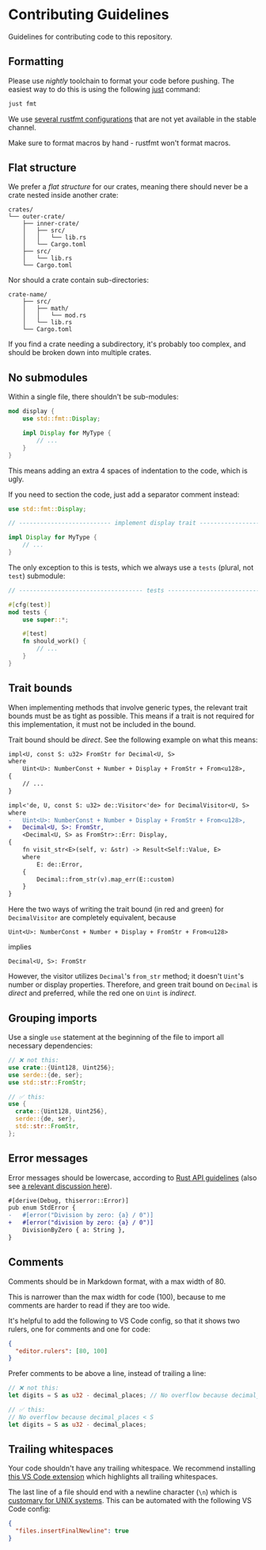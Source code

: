 # Contributing Guidelines

Guidelines for contributing code to this repository.

## Formatting

Please use _nightly_ toolchain to format your code before pushing. The easiest way to do this is using the following [just](https://github.com/casey/just) command:

```bash
just fmt
```

We use [several rustfmt configurations](./rustfmt.toml) that are not yet available in the stable channel.

Make sure to format macros by hand - rustfmt won't format macros.

## Flat structure

We prefer a _flat structure_ for our crates, meaning there should never be a crate nested inside another crate:

```plain
crates/
└── outer-crate/
    ├── inner-crate/
    │   ├── src/
    │   │   └── lib.rs
    │   └── Cargo.toml
    ├── src/
    │   └── lib.rs
    └── Cargo.toml
```

Nor should a crate contain sub-directories:

```plain
crate-name/
    ├── src/
    │   ├── math/
    │   │   └── mod.rs
    │   └── lib.rs
    └── Cargo.toml
```

If you find a crate needing a subdirectory, it's probably too complex, and should be broken down into multiple crates.

## No submodules

Within a single file, there shouldn't be sub-modules:

```rust
mod display {
    use std::fmt::Display;

    impl Display for MyType {
        // ...
    }
}
```

This means adding an extra 4 spaces of indentation to the code, which is ugly.

If you need to section the code, just add a separator comment instead:

```rust
use std::fmt::Display;

// -------------------------- implement display trait --------------------------

impl Display for MyType {
    // ...
}
```

The only exception to this is tests, which we always use a `tests` (plural, not `test`) submodule:

```rust
// ----------------------------------- tests -----------------------------------

#[cfg(test)]
mod tests {
    use super::*;

    #[test]
    fn should_work() {
        // ...
    }
}
```

## Trait bounds

When implementing methods that involve generic types, the relevant trait bounds must be as tight as possible. This means if a trait is not required for this implementation, it must not be included in the bound.

Trait bound should be _direct_. See the following example on what this means:

```diff
impl<U, const S: u32> FromStr for Decimal<U, S>
where
    Uint<U>: NumberConst + Number + Display + FromStr + From<u128>,
{
    // ...
}

impl<'de, U, const S: u32> de::Visitor<'de> for DecimalVisitor<U, S>
where
-   Uint<U>: NumberConst + Number + Display + FromStr + From<u128>,
+   Decimal<U, S>: FromStr,
    <Decimal<U, S> as FromStr>::Err: Display,
{
    fn visit_str<E>(self, v: &str) -> Result<Self::Value, E>
    where
        E: de::Error,
    {
        Decimal::from_str(v).map_err(E::custom)
    }
}
```

Here the two ways of writing the trait bound (in red and green) for `DecimalVisitor` are completely equivalent, because

```
Uint<U>: NumberConst + Number + Display + FromStr + From<u128>
```

implies

```
Decimal<U, S>: FromStr
```

However, the visitor utilizes `Decimal`'s `from_str` method; it doesn't `Uint`'s number or display properties. Therefore, and green trait bound on `Decimal` is _direct_ and preferred, while the red one on `Uint` is _indirect_.

## Grouping imports

Use a single `use` statement at the beginning of the file to import all necessary dependencies:

```rust
// ❌ not this:
use crate::{Uint128, Uint256};
use serde::{de, ser};
use std::str::FromStr;

// ✅ this:
use {
  crate::{Uint128, Uint256},
  serde::{de, ser},
  std::str::FromStr,
};
```

## Error messages

Error messages should be lowercase, according to [Rust API guidelines](https://github.com/rust-lang/api-guidelines/blob/master/src/interoperability.md#examples-of-error-messages) (also see [a relevant discussion here](https://github.com/rust-lang/api-guidelines/issues/79)).

```diff
#[derive(Debug, thiserror::Error)]
pub enum StdError {
-   #[error("Division by zero: {a} / 0")]
+   #[error("division by zero: {a} / 0")]
    DivisionByZero { a: String },
}
```

## Comments

Comments should be in Markdown format, with a max width of 80.

This is narrower than the max width for code (100), because to me comments are harder to read if they are too wide.

It's helpful to add the following to VS Code config, so that it shows two rulers, one for comments and one for code:

```json
{
  "editor.rulers": [80, 100]
}
```

Prefer comments to be above a line, instead of trailing a line:

```rust
// ❌ not this:
let digits = S as u32 - decimal_places; // No overflow because decimal_places < S

// ✅ this:
// No overflow because decimal_places < S
let digits = S as u32 - decimal_places;
```

## Trailing whitespaces

Your code shouldn't have any trailing whitespace. We recommend installing [this VS Code extension](https://marketplace.visualstudio.com/items?itemName=shardulm94.trailing-spaces) which highlights all trailing whitespaces.

The last line of a file should end with a newline character (`\n`) which is [customary for UNIX systems](https://unix.stackexchange.com/questions/18743/whats-the-point-in-adding-a-new-line-to-the-end-of-a-file). This can be automated with the following VS Code config:

```json
{
  "files.insertFinalNewline": true
}
```
